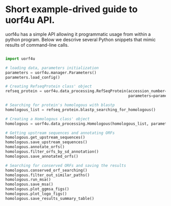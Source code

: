 # Short example-drived guide to uorf4u API.  

uorf4u has a simple API allowing it programmatic usage from within a python program. Below we descrive several Python snippets that mimic results of command-line calls.



```python

import uorf4u

# loading data, parameters initialization
parameters = uorf4u.manager.Parameters()
parameters.load_config()

# Creating RefseqProtein class' object
refseq_protein = uorf4u.data_processing.RefSeqProtein(accession_number="#accession number", 
											          parameters=parameters)

# Searching for protein's homologous with blastp
homologous_list = refseq_protein.blastp_searching_for_homologous()

# Creating a Homologous class' object
homologous = uorf4u.data_processing.Homologous(homologous_list, parameters)

# Getting upstream sequences and annotating ORFs
homologous.get_upstream_sequences()
homologous.save_upstream_sequences()
homologous.annotate_orfs()
homologous.filter_orfs_by_sd_annotation()
homologous.save_annotated_orfs()

# Searching for conserved ORFs and saving the results
homologous.conserved_orf_searching()
homologous.filter_out_similar_paths()
homologous.run_msa()
homologous.save_msa()
homologous.plot_ggmsa_figs()
homologous.plot_logo_figs()
homologous.save_results_summary_table()

```
